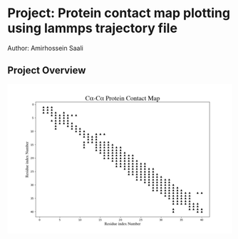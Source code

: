 # Project: Protein contact map plotting using lammps trajectory file


Author: Amirhossein Saali



## Project Overview




<img width="800" alt="Dashboard Mockup V1" src="https://github.com/Amirsaali/Protein_Contact_Map_Lammps_trajectory_file/blob/main/Protein%20Contact%20Map%20-%205.png">
